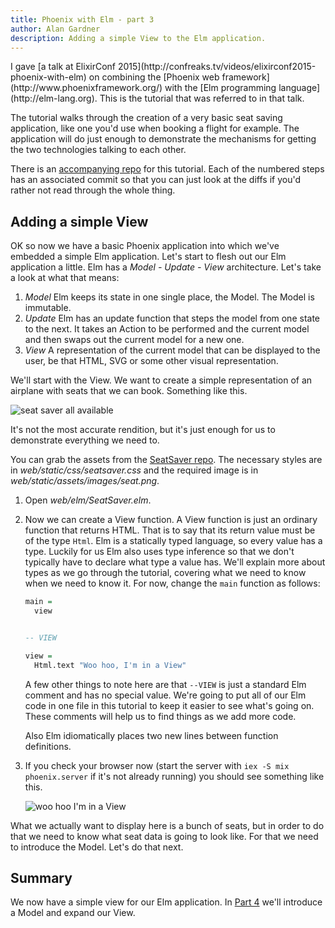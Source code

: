 ```yaml
---
title: Phoenix with Elm - part 3
author: Alan Gardner
description: Adding a simple View to the Elm application.
---
```


<section class="callout">
  I gave [a talk at ElixirConf 2015](http://confreaks.tv/videos/elixirconf2015-phoenix-with-elm) on combining the [Phoenix web framework](http://www.phoenixframework.org/) with the [Elm programming language](http://elm-lang.org). This is the tutorial that was referred to in that talk.

  The tutorial walks through the creation of a very basic seat saving application, like one you'd use when booking a flight for example. The application will do just enough to demonstrate the mechanisms for getting the two technologies talking to each other.

  There is an [accompanying repo](https://github.com/CultivateHQ/seat_saver) for this tutorial. Each of the numbered steps has an associated commit so that you can just look at the diffs if you'd rather not read through the whole thing.
</section>


## Adding a simple View

OK so now we have a basic Phoenix application into which we've embedded a simple Elm application. Let's start to flesh out our Elm application a little. Elm has a *Model - Update - View* architecture. Let's take a look at what that means:

1. *Model* Elm keeps its state in one single place, the Model. The Model is immutable.
2. *Update* Elm has an update function that steps the model from one state to the next. It takes an Action to be performed and the current model and then swaps out the current model for a new one.
3. *View* A representation of the current model that can be displayed to the user, be that HTML, SVG or some other visual representation.

We'll start with the View. We want to create a simple representation of an airplane with seats that we can book. Something like this.

![seat saver all available](/images/phoenix-elm/6.png)

It's not the most accurate rendition, but it's just enough for us to demonstrate everything we need to.

<div class="callout">
  You can grab the assets from the <a href="https://github.com/CultivateHQ/seat_saver">SeatSaver repo</a>. The necessary styles are in <em>web/static/css/seatsaver.css</em> and the required image is in <em>web/static/assets/images/seat.png</em>.
</div>

1. Open *web/elm/SeatSaver.elm*.
2. Now we can create a View function. A View function is just an ordinary function that returns HTML. That is to say that its return value must be of the type `Html`. Elm is a statically typed language, so every value has a type. Luckily for us Elm also uses type inference so that we don't typically have to declare what type a value has. We'll explain more about types as we go through the tutorial, covering what we need to know when we need to know it. For now, change the `main` function as follows:

    ```haskell
    main =
      view


    -- VIEW

    view =
      Html.text "Woo hoo, I'm in a View"
    ```

    A few other things to note here are that `--VIEW` is just a standard Elm comment and has no special value. We're going to put all of our Elm code in one file in this tutorial to keep it easier to see what's going on. These comments will help us to find things as we add more code.

    Also Elm idiomatically places two new lines between function definitions.

4. If you check your browser now (start the server with `iex -S mix phoenix.server` if it's not already running) you should see something like this.

    ![woo hoo I'm in a View](/images/phoenix-elm/7.png)

What we actually want to display here is a bunch of seats, but in order to do that we need to know what seat data is going to look like. For that we need to introduce the Model. Let's do that next.


## Summary

We now have a simple view for our Elm application. In [Part 4](/posts/phoenix-elm-4) we'll introduce a Model and expand our View.
